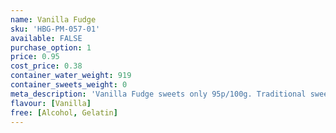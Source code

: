 ```yaml
---
name: Vanilla Fudge
sku: 'HBG-PM-057-01'
available: FALSE
purchase_option: 1
price: 0.95
cost_price: 0.38
container_water_weight: 919
container_sweets_weight: 0
meta_description: 'Vanilla Fudge sweets only 95p/100g. Traditional sweets and more at Humbugs Confectionery Store. Specialists in satisfying your sweet tooth!'
flavour: [Vanilla]
free: [Alcohol, Gelatin]
---
```

